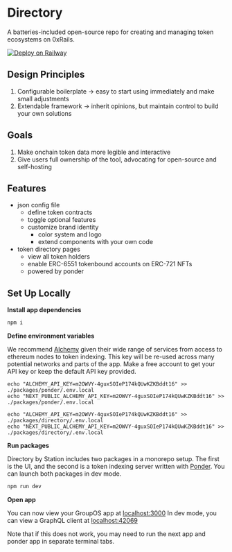 # Directory

A batteries-included open-source repo for creating and managing token ecosystems on 0xRails.

[![Deploy on Railway](https://railway.app/button.svg)](https://railway.app/template/vJ6TmR?referralCode=MNLZs0)

## Design Principles

1. Configurable boilerplate -> easy to start using immediately and make small adjustments
2. Extendable framework -> inherit opinions, but maintain control to build your own solutions

## Goals

1. Make onchain token data more legible and interactive
2. Give users full ownership of the tool, advocating for open-source and self-hosting

## Features

- json config file
  - define token contracts
  - toggle optional features
  - customize brand identity
    - color system and logo
    - extend components with your own code
- token directory pages
  - view all token holders
  - enable ERC-6551 tokenbound accounts on ERC-721 NFTs
  - powered by ponder

## Set Up Locally

**Install app dependencies**

```bash
npm i
```

**Define environment variables**

We recommend [Alchemy](https://www.alchemy.com/) given their wide range of services from access to ethereum nodes to token indexing.
This key will be re-used across many potential networks and parts of the app. Make a free account to get your API key or keep the default
API key provided.

```
echo "ALCHEMY_API_KEY=m2OWVY-4guxSOIeP174kQUwKZKBddt16" >> ./packages/ponder/.env.local
echo "NEXT_PUBLIC_ALCHEMY_API_KEY=m2OWVY-4guxSOIeP174kQUwKZKBddt16" >> ./packages/ponder/.env.local

echo "ALCHEMY_API_KEY=m2OWVY-4guxSOIeP174kQUwKZKBddt16" >> ./packages/directory/.env.local
echo "NEXT_PUBLIC_ALCHEMY_API_KEY=m2OWVY-4guxSOIeP174kQUwKZKBddt16" >> ./packages/directory/.env.local
```

**Run packages**

Directory by Station includes two packages in a monorepo setup. The first is the UI, and the second is a token indexing server written with [Ponder](https://ponder.sh/). You can launch both packages in dev mode.

```bash
npm run dev
```

**Open app**

You can now view your GroupOS app at [localhost:3000](http://localhost:3000/)
In dev mode, you can view a GraphQL client at [localhost:42069](http://localhost:42069/)

Note that if this does not work, you may need to run the next app and ponder app in separate terminal tabs.
